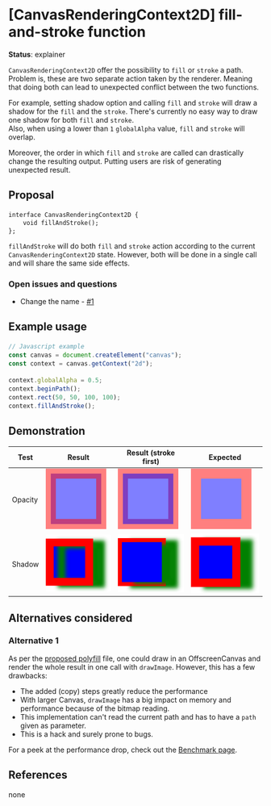 [CanvasRenderingContext2D] fill-and-stroke function
=======
**Status**: explainer

`CanvasRenderingContext2D` offer the possibility to `fill` or `stroke` a path.
Problem is, these are two separate action taken by the renderer.
Meaning that doing both can lead to unexpected conflict between the two functions.

For example, setting shadow option and calling `fill` and `stroke` will draw a shadow for the `fill` and the `stroke`.
There's currently no easy way to draw one shadow for both `fill` and `stroke`.  
Also, when using a lower than `1` `globalAlpha` value, `fill` and `stroke` will overlap.

Moreover, the order in which `fill` and `stroke` are called can drastically change the resulting output.
Putting users are risk of generating unexpected result.


Proposal
--------

```webidl
interface CanvasRenderingContext2D {
    void fillAndStroke();
};
```

`fillAndStroke` will do both `fill` and `stroke` action according to the current `CanvasRenderingContext2D` state.
However, both will be done in a single call and will share the same side effects.

### Open issues and questions

 - Change the name - [#1](https://github.com/GMartigny/canvas-fill-and-stroke/issues/1)


Example usage
-------------

```js
// Javascript example
const canvas = document.createElement("canvas");
const context = canvas.getContext("2d");

context.globalAlpha = 0.5;
context.beginPath();
context.rect(50, 50, 100, 100);
context.fillAndStroke();
```


Demonstration
-------------

| Test | Result | Result (stroke first) | Expected |
| --- | --- | --- | --- |
| Opacity |[![test opacity result](./media/alpha-result.png)](./examples/alpha.html) |[![test opacity result with stroke first](./media/alpha-result-stroke-first.png)](./examples/alpha-stroke-first.html) |[![test opacity result expected](./media/alpha-result-expected.png)](./examples/alpha-expected.html) |
| Shadow |[![test shadow result](./media/shadow-result.png)](./examples/shadow.html) |[![test shadow result with stroke first](./media/shadow-result-stroke-first.png)](./examples/shadow-stroke-first.html) |[![test shadow result expected](./media/shadow-result-expected.png)](./examples/shadow-expected.html) |


Alternatives considered
-----------------------

### Alternative 1

As per the [proposed polyfill](./src/polyfill.js) file, one could draw in an OffscreenCanvas and render the whole result in one call with `drawImage`.
However, this has a few drawbacks:
 - The added (copy) steps greatly reduce the performance
 - With larger Canvas, `drawImage` has a big impact on memory and performance because of the bitmap reading.
 - This implementation can't read the current path and has to have a `path` given as parameter.
 - This is a hack and surely prone to bugs.

For a peek at the performance drop, check out the [Benchmark page](https://gmartigny.github.io/canvas-fill-and-stroke/benchmark/).


References
----------

none
